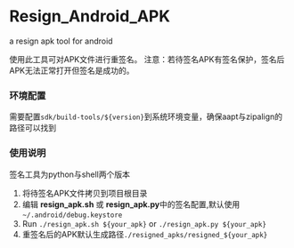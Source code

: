 Resign_Android_APK
==================

a resign apk tool for android

使用此工具可对APK文件进行重签名。
注意：若待签名APK有签名保护，签名后APK无法正常打开但签名是成功的。

### 环境配置

需要配置`sdk/build-tools/${version}`到系统环境变量，确保aapt与zipalign的路径可以找到

### 使用说明

签名工具为python与shell两个版本

1. 将待签名APK文件拷贝到项目根目录
2. 编辑 **resign_apk.sh** 或 **resign_apk.py**中的签名配置,默认使用 `~/.android/debug.keystore`
3. Run `./resign_apk.sh ${your_apk}` or `./resign_apk.py ${your_apk}`
4. 重签名后的APK默认生成路径`./resigned_apks/resigned_${your_apk}`
